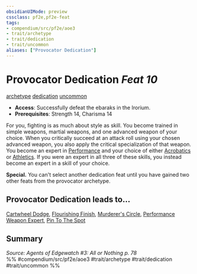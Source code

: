 ```yaml
---
obsidianUIMode: preview
cssclass: pf2e,pf2e-feat
tags:
- compendium/src/pf2e/aoe3
- trait/archetype
- trait/dedication
- trait/uncommon
aliases: ["Provocator Dedication"]
---
```

# Provocator Dedication  *Feat 10*  
[archetype](/rules/traits/archetype.md)  [dedication](/rules/traits/dedication.md)  [uncommon](/rules/traits/uncommon.md)  

- **Access**: Successfully defeat the ebaraks in the Irorium.
- **Prerequisites**: Strength 14, Charisma 14

For you, fighting is as much about style as skill. You become trained in simple weapons, martial weapons, and one advanced weapon of your choice. When you critically succeed at an attack roll using your chosen advanced weapon, you also apply the critical specialization of that weapon. You become an expert in [Performance](/compendium/skills.md#Performance) and your choice of either [Acrobatics](/compendium/skills.md#Acrobatics) or [Athletics](/compendium/skills.md#Athletics). If you were an expert in all three of these skills, you instead become an expert in a skill of your choice.

**Special.** You can't select another dedication feat until you have gained two other feats from the provocator archetype.

## Provocator Dedication leads to...

[Cartwheel Dodge](/compendium/feats/cartwheel-dodge-aoe3.md), [Flourishing Finish](/compendium/feats/flourishing-finish-aoe3.md), [Murderer's Circle](/compendium/feats/murderers-circle-aoe3.md), [Performance Weapon Expert](/compendium/feats/performance-weapon-expert-aoe3.md), [Pin To The Spot](/compendium/feats/pin-to-the-spot-aoe3.md)

## Summary

*Source: Agents of Edgewatch #3: All or Nothing p. 78*  
%% #compendium/src/pf2e/aoe3 #trait/archetype #trait/dedication #trait/uncommon %%